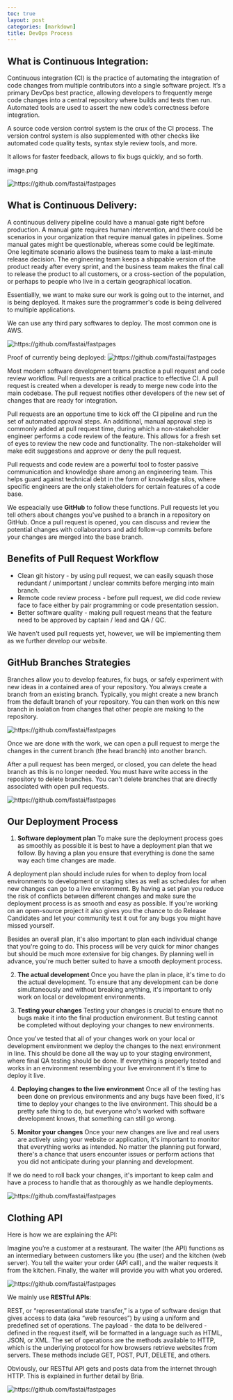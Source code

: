 ```yaml
---
toc: true
layout: post
categories: [markdown]
title: DevOps Process
---
```

## What is Continuous Integration: 
Continuous integration (CI) is the practice of automating the integration of code changes from multiple contributors into a single software project. It’s a primary DevOps best practice, allowing developers to frequently merge code changes into a central repository where builds and tests then run. Automated tools are used to assert the new code’s correctness before integration.

A source code version control system is the crux of the CI process. The version control system is also supplemented with other checks like automated code quality tests, syntax style review tools, and more.  

It allows for faster feedback, allows to fix bugs quickly, and so forth. 

image.png 

![]({{site.baseurl}}/images/ci.png "https://github.com/fastai/fastpages") 


## What is Continuous Delivery:
A continuous delivery pipeline could have a manual gate right before production. A manual gate requires human intervention, and there could be scenarios in your organization that require manual gates in pipelines. Some manual gates might be questionable, whereas some could be legitimate. One legitimate scenario allows the business team to make a last-minute release decision. The engineering team keeps a shippable version of the product ready after every sprint, and the business team makes the final call to release the product to all customers, or a cross-section of the population, or perhaps to people who live in a certain geographical location.


Essentiallly, we want to make sure our work is going out to the internet, and is being deployed. It makes sure the programmer's code is being delivered to multiple applications. 

We can use any third pary softwares to deploy. The most common one is AWS. 

![]({{site.baseurl}}/images/cd.png "https://github.com/fastai/fastpages") 

Proof of currently being deployed:
![]({{site.baseurl}}/images/deployed.png "https://github.com/fastai/fastpages") 


Most modern software development teams practice a pull request and code review workflow. Pull requests are a critical practice to effective CI. A pull request is created when a developer is ready to merge new code into the main codebase. The pull request notifies other developers of the new set of changes that are ready for integration.

Pull requests are an opportune time to kick off the CI pipeline and run the set of automated approval steps. An additional, manual approval step is commonly added at pull request time, during which a non-stakeholder engineer performs a code review of the feature. This allows for a fresh set of eyes to review the new code and functionality. The non-stakeholder will make edit suggestions and approve or deny the pull request.

Pull requests and code review are a powerful tool to foster passive communication and knowledge share among an engineering team. This helps guard against technical debt in the form of knowledge silos, where specific engineers are the only stakeholders for certain features of a code base.

We espeacially use **GitHub** to follow these functions. 
Pull requests let you tell others about changes you've pushed to a branch in a repository on GitHub. Once a pull request is opened, you can discuss and review the potential changes with collaborators and add follow-up commits before your changes are merged into the base branch.

## Benefits of Pull Request Workflow

- Clean git history - by using pull request, we can easily squash those redundant / unimportant / unclear commits before merging into main branch. 
- Remote code review process - before pull request, we did code review face to face either by pair programming or code presentation session. 
- Better software quality - making pull request means that the feature need to be approved by captain / lead and QA / QC. 

We haven't used pull requests yet, however, we will be implementing them as we further develop our website. 


## GitHub Branches Strategies 
Branches allow you to develop features, fix bugs, or safely experiment with new ideas in a contained area of your repository.
You always create a branch from an existing branch. Typically, you might create a new branch from the default branch of your repository. You can then work on this new branch in isolation from changes that other people are making to the repository. 

![]({{site.baseurl}}/images/braches.png "https://github.com/fastai/fastpages") 

Once we are done with the work, we can open a pull request to merge the changes in the current branch (the head branch) into another branch.

After a pull request has been merged, or closed, you can delete the head branch as this is no longer needed. You must have write access in the repository to delete branches. You can't delete branches that are directly associated with open pull requests.


![]({{site.baseurl}}/images/our_branches.png "https://github.com/fastai/fastpages") 


## Our Deployment Process

1. **Software deployment plan**
To make sure the deployment process goes as smoothly as possible it is best to have a deployment plan that we follow. By having a plan you ensure that everything is done the same way each time changes are made.

A deployment plan should include rules for when to deploy from local environments to development or staging sites as well as schedules for when new changes can go to a live environment. By having a set plan you reduce the risk of conflicts between different changes and make sure the deployment process is as smooth and easy as possible. If you're working on an open-source project it also gives you the chance to do Release Candidates and let your community test it out for any bugs you might have missed yourself.

Besides an overall plan, it's also important to plan each individual change that you're going to do. This process will be very quick for minor changes but should be much more extensive for big changes. By planning well in advance, you're much better suited to have a smooth deployment process.

 

2. **The actual development**
Once you have the plan in place, it's time to do the actual development. To ensure that any development can be done simultaneously and without breaking anything, it's important to only work on local or development environments.

 
3. **Testing your changes**
Testing your changes is crucial to ensure that no bugs make it into the final production environment. But testing cannot be completed without deploying your changes to new environments. 

Once you've tested that all of your changes work on your local or development environment we deploy the changes to the next environment in line. This should be done all the way up to your staging environment, where final QA testing should be done. If everything is properly tested and works in an environment resembling your live environment it's time to deploy it live.
 

4. **Deploying changes to the live environment**
Once all of the testing has been done on previous environments and any bugs have been fixed, it's time to deploy your changes to the live environment. This should be a pretty safe thing to do, but everyone who's worked with software development knows, that something can still go wrong.


5. **Monitor your changes**
Once your new changes are live and real users are actively using your website or application, it's important to monitor that everything works as intended. No matter the planning put forward, there's a chance that users encounter issues or perform actions that you did not anticipate during your planning and development.

If we do need to roll back your changes, it's important to keep calm and have a process to handle that as thoroughly as we handle deployments.

![]({{site.baseurl}}/images/deployment.png "https://github.com/fastai/fastpages") 

## Clothing API

Here is how we are explaining the API:

Imagine you’re a customer at a restaurant. The waiter (the API) functions as an intermediary between customers like you (the user) and the kitchen (web server). You tell the waiter your order (API call), and the waiter requests it from the kitchen. Finally, the waiter will provide you with what you ordered.

![]({{site.baseurl}}/images/restaurant.png "https://github.com/fastai/fastpages") 


We mainly use **RESTful APIs**:

REST, or “representational state transfer,” is a type of software design that gives access to data (aka “web resources”) by using a uniform and predefined set of operations. The payload - the data to be delivered - defined in the request itself, will be formatted in a language such as HTML, JSON, or XML. The set of operations are the methods available to HTTP, which is the underlying protocol for how browsers retrieve websites from servers. These methods include GET, POST, PUT, DELETE, and others.

Obviously, our RESTful API gets and posts data from the internet through HTTP. This is explained in further detail by Bria. 


![]({{site.baseurl}}/images/apis.png "https://github.com/fastai/fastpages") 